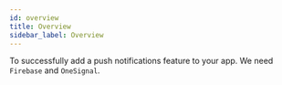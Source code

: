 ```yaml
---
id: overview
title: Overview
sidebar_label: Overview
---
```


To successfully add a push notifications feature to your app. We need `Firebase` and `OneSignal`.